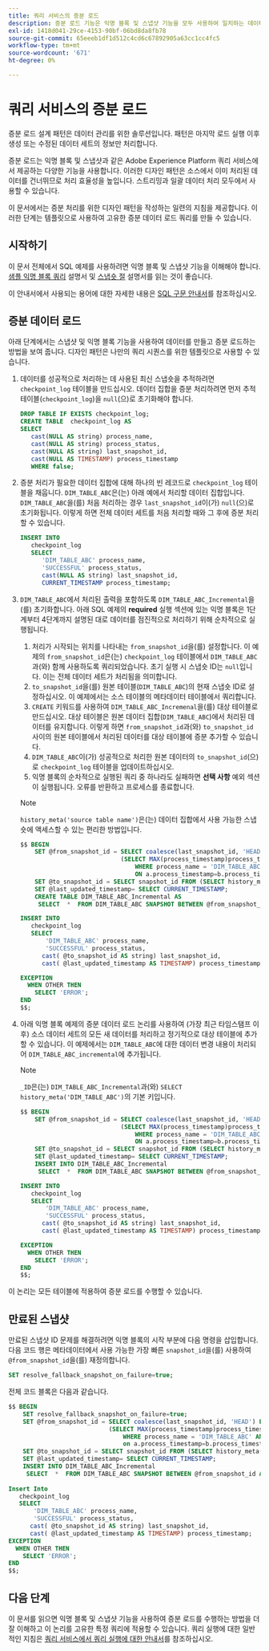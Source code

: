 ```yaml
---
title: 쿼리 서비스의 증분 로드
description: 증분 로드 기능은 익명 블록 및 스냅샷 기능을 모두 사용하여 일치하는 데이터를 무시하면서 데이터 레이크에서 데이터 웨어하우스로 데이터를 이동하는 거의 실시간 솔루션을 제공합니다.
exl-id: 1418d041-29ce-4153-90bf-06bd8da8fb78
source-git-commit: 65eeeb1df1d512c4cd6c67892905a63cc1cc4fc5
workflow-type: tm+mt
source-wordcount: '671'
ht-degree: 0%

---
```


# 쿼리 서비스의 증분 로드

증분 로드 설계 패턴은 데이터 관리를 위한 솔루션입니다. 패턴은 마지막 로드 실행 이후 생성 또는 수정된 데이터 세트의 정보만 처리합니다.

증분 로드는 익명 블록 및 스냅샷과 같은 Adobe Experience Platform 쿼리 서비스에서 제공하는 다양한 기능을 사용합니다. 이러한 디자인 패턴은 소스에서 이미 처리된 데이터를 건너뛰므로 처리 효율성을 높입니다. 스트리밍과 일괄 데이터 처리 모두에서 사용할 수 있습니다.

이 문서에서는 증분 처리를 위한 디자인 패턴을 작성하는 일련의 지침을 제공합니다. 이러한 단계는 템플릿으로 사용하여 고유한 증분 데이터 로드 쿼리를 만들 수 있습니다.

## 시작하기

이 문서 전체에서 SQL 예제를 사용하려면 익명 블록 및 스냅샷 기능을 이해해야 합니다. [샘플 익명 블록 쿼리](./anonymous-block.md) 설명서 및 [스냅숏 절](../sql/syntax.md#snapshot-clause) 설명서를 읽는 것이 좋습니다.

이 안내서에서 사용되는 용어에 대한 자세한 내용은 [SQL 구문 안내서](../sql/syntax.md)를 참조하십시오.

## 증분 데이터 로드

아래 단계에서는 스냅샷 및 익명 블록 기능을 사용하여 데이터를 만들고 증분 로드하는 방법을 보여 줍니다. 디자인 패턴은 나만의 쿼리 시퀀스를 위한 템플릿으로 사용할 수 있습니다.

1. 데이터를 성공적으로 처리하는 데 사용된 최신 스냅숏을 추적하려면 `checkpoint_log` 테이블을 만드십시오. 데이터 집합을 증분 처리하려면 먼저 추적 테이블(`checkpoint_log`)을 `null`(으)로 초기화해야 합니다.

   ```SQL
   DROP TABLE IF EXISTS checkpoint_log;
   CREATE TABLE  checkpoint_log AS
   SELECT
      cast(NULL AS string) process_name,
      cast(NULL AS string) process_status,
      cast(NULL AS string) last_snapshot_id,
      cast(NULL AS TIMESTAMP) process_timestamp
      WHERE false;
   ```

1. 증분 처리가 필요한 데이터 집합에 대해 하나의 빈 레코드로 `checkpoint_log` 테이블을 채웁니다. `DIM_TABLE_ABC`은(는) 아래 예에서 처리할 데이터 집합입니다. `DIM_TABLE_ABC`을(를) 처음 처리하는 경우 `last_snapshot_id`이(가) `null`(으)로 초기화됩니다. 이렇게 하면 전체 데이터 세트를 처음 처리할 때와 그 후에 증분 처리할 수 있습니다.

   ```SQL
   INSERT INTO
      checkpoint_log
      SELECT
         'DIM_TABLE_ABC' process_name,
         'SUCCESSFUL' process_status,
         cast(NULL AS string) last_snapshot_id,
         CURRENT_TIMESTAMP process_timestamp;
   ```

1. `DIM_TABLE_ABC`에서 처리된 출력을 포함하도록 `DIM_TABLE_ABC_Incremental`을(를) 초기화합니다. 아래 SQL 예제의 **required** 실행 섹션에 있는 익명 블록은 1단계부터 4단계까지 설명된 대로 데이터를 점진적으로 처리하기 위해 순차적으로 실행됩니다.

   1. 처리가 시작되는 위치를 나타내는 `from_snapshot_id`을(를) 설정합니다. 이 예제의 `from_snapshot_id`은(는) `checkpoint_log` 테이블에서 `DIM_TABLE_ABC`과(와) 함께 사용하도록 쿼리되었습니다. 초기 실행 시 스냅숏 ID는 `null`입니다. 이는 전체 데이터 세트가 처리됨을 의미합니다.
   1. `to_snapshot_id`을(를) 원본 테이블(`DIM_TABLE_ABC`)의 현재 스냅숏 ID로 설정하십시오. 이 예제에서는 소스 테이블의 메타데이터 테이블에서 쿼리합니다.
   1. `CREATE` 키워드를 사용하여 `DIM_TABLE_ABC_Incremenal`을(를) 대상 테이블로 만드십시오. 대상 테이블은 원본 데이터 집합(`DIM_TABLE_ABC`)에서 처리된 데이터를 유지합니다. 이렇게 하면 `from_snapshot_id`과(와) `to_snapshot_id` 사이의 원본 테이블에서 처리된 데이터를 대상 테이블에 증분 추가할 수 있습니다.
   1. `DIM_TABLE_ABC`이(가) 성공적으로 처리한 원본 데이터의 `to_snapshot_id`(으)로 `checkpoint_log` 테이블을 업데이트하십시오.
   1. 익명 블록의 순차적으로 실행된 쿼리 중 하나라도 실패하면 **선택 사항** 예외 섹션이 실행됩니다. 오류를 반환하고 프로세스를 종료합니다.

   >[!NOTE]
   >
   >`history_meta('source table name')`은(는) 데이터 집합에서 사용 가능한 스냅숏에 액세스할 수 있는 편리한 방법입니다.

   ```SQL
   $$ BEGIN
       SET @from_snapshot_id = SELECT coalesce(last_snapshot_id, 'HEAD') FROM checkpoint_log a JOIN
                               (SELECT MAX(process_timestamp)process_timestamp FROM checkpoint_log
                                   WHERE process_name = 'DIM_TABLE_ABC' AND process_status = 'SUCCESSFUL' )b
                                   ON a.process_timestamp=b.process_timestamp;
       SET @to_snapshot_id = SELECT snapshot_id FROM (SELECT history_meta('DIM_TABLE_ABC')) WHERE  is_current = true;
       SET @last_updated_timestamp= SELECT CURRENT_TIMESTAMP;
       CREATE TABLE DIM_TABLE_ABC_Incremental AS
        SELECT  *  FROM DIM_TABLE_ABC SNAPSHOT BETWEEN @from_snapshot_id AND @to_snapshot_id ;
   
   INSERT INTO
      checkpoint_log
      SELECT
          'DIM_TABLE_ABC' process_name,
          'SUCCESSFUL' process_status,
         cast( @to_snapshot_id AS string) last_snapshot_id,
         cast( @last_updated_timestamp AS TIMESTAMP) process_timestamp;
   
   EXCEPTION
     WHEN OTHER THEN
       SELECT 'ERROR';
   END 
   $$;
   ```

1. 아래 익명 블록 예제의 증분 데이터 로드 논리를 사용하여 (가장 최근 타임스탬프 이후) 소스 데이터 세트의 모든 새 데이터를 처리하고 정기적으로 대상 테이블에 추가할 수 있습니다. 이 예제에서는 `DIM_TABLE_ABC`에 대한 데이터 변경 내용이 처리되어 `DIM_TABLE_ABC_incremental`에 추가됩니다.

   >[!NOTE]
   >
   > `_ID`은(는) `DIM_TABLE_ABC_Incremental`과(와) `SELECT history_meta('DIM_TABLE_ABC')`의 기본 키입니다.

   ```SQL
   $$ BEGIN
       SET @from_snapshot_id = SELECT coalesce(last_snapshot_id, 'HEAD') FROM checkpoint_log a join
                               (SELECT MAX(process_timestamp)process_timestamp FROM checkpoint_log
                                   WHERE process_name = 'DIM_TABLE_ABC' AND process_status = 'SUCCESSFUL' )b
                                   ON a.process_timestamp=b.process_timestamp;
       SET @to_snapshot_id = SELECT snapshot_id FROM (SELECT history_meta('DIM_TABLE_ABC')) WHERE  is_current = true;
       SET @last_updated_timestamp= SELECT CURRENT_TIMESTAMP;
       INSERT INTO DIM_TABLE_ABC_Incremental
        SELECT  *  FROM DIM_TABLE_ABC SNAPSHOT BETWEEN @from_snapshot_id AND @to_snapshot_id WHERE NOT EXISTS (SELECT _id FROM DIM_TABLE_ABC_Incremental a WHERE _id=a._id);
   
   INSERT INTO
      checkpoint_log
      SELECT
          'DIM_TABLE_ABC' process_name,
          'SUCCESSFUL' process_status,
         cast( @to_snapshot_id AS string) last_snapshot_id,
         cast( @last_updated_timestamp AS TIMESTAMP) process_timestamp;
   
   EXCEPTION
     WHEN OTHER THEN
       SELECT 'ERROR';
   END
   $$;
   ```

이 논리는 모든 테이블에 적용하여 증분 로드를 수행할 수 있습니다.

## 만료된 스냅샷

만료된 스냅샷 ID 문제를 해결하려면 익명 블록의 시작 부분에 다음 명령을 삽입합니다. 다음 코드 행은 메타데이터에서 사용 가능한 가장 빠른 `snapshot_id`을(를) 사용하여 `@from_snapshot_id`을(를) 재정의합니다.

```SQL
SET resolve_fallback_snapshot_on_failure=true;
```

전체 코드 블록은 다음과 같습니다.

```SQL
$$ BEGIN
    SET resolve_fallback_snapshot_on_failure=true;
    SET @from_snapshot_id = SELECT coalesce(last_snapshot_id, 'HEAD') FROM checkpoint_log a JOIN
                            (SELECT MAX(process_timestamp)process_timestamp FROM checkpoint_log
                                WHERE process_name = 'DIM_TABLE_ABC' AND process_status = 'SUCCESSFUL' )b
                                on a.process_timestamp=b.process_timestamp;
    SET @to_snapshot_id = SELECT snapshot_id FROM (SELECT history_meta('DIM_TABLE_ABC')) WHERE  is_current = true;
    SET @last_updated_timestamp= SELECT CURRENT_TIMESTAMP;
    INSERT INTO DIM_TABLE_ABC_Incremental
     SELECT  *  FROM DIM_TABLE_ABC SNAPSHOT BETWEEN @from_snapshot_id AND @to_snapshot_id WHERE NOT EXISTS (SELECT _id FROM DIM_TABLE_ABC_Incremental a WHERE _id=a._id);
 
Insert Into
   checkpoint_log
   SELECT
       'DIM_TABLE_ABC' process_name,
       'SUCCESSFUL' process_status,
      cast( @to_snapshot_id AS string) last_snapshot_id,
      cast( @last_updated_timestamp AS TIMESTAMP) process_timestamp;
EXCEPTION
  WHEN OTHER THEN
    SELECT 'ERROR';
END
$$;
```

## 다음 단계

이 문서를 읽으면 익명 블록 및 스냅샷 기능을 사용하여 증분 로드를 수행하는 방법을 더 잘 이해하고 이 논리를 고유한 특정 쿼리에 적용할 수 있습니다. 쿼리 실행에 대한 일반적인 지침은 [쿼리 서비스에서 쿼리 실행에 대한 안내서](../best-practices/writing-queries.md)를 참조하십시오.
